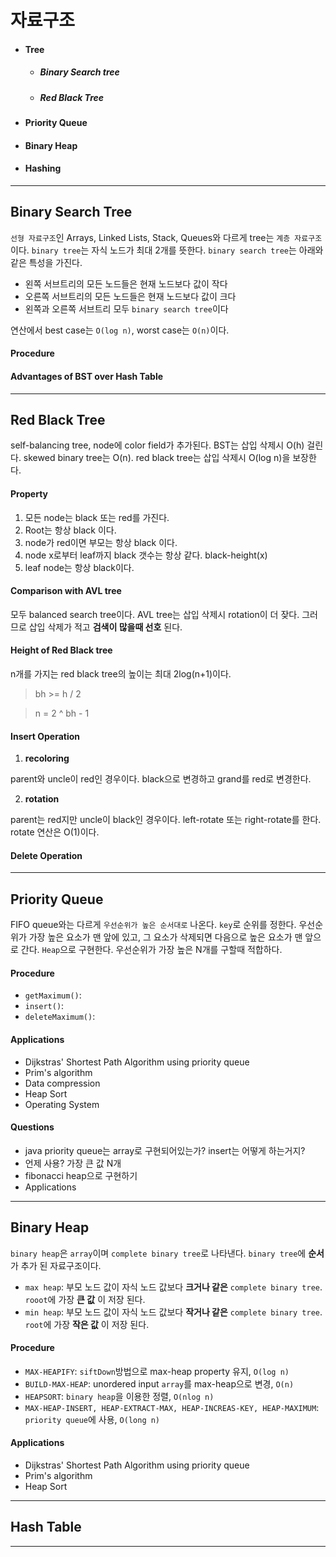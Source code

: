# 자료구조
* #### Tree
  * ##### Binary Search tree
  * ##### Red Black Tree

* #### Priority Queue
* #### Binary Heap
* #### Hashing
----
## Binary Search Tree
`선형 자료구조`인 Arrays, Linked Lists, Stack, Queues와  다르게 tree는 `계층 자료구조`이다. `binary tree`는 자식 노드가 최대 2개를 뜻한다. `binary search tree`는 아래와 같은 특성을 가진다.

* 왼쪽 서브트리의 모든 노드들은 현재 노드보다 값이 작다
* 오른쪽 서브트리의 모든 노드들은 현재 노드보다 값이 크다
* 왼쪽과 오른쪽 서브트리 모두 `binary search tree`이다

연산에서 best case는 `O(log n)`, worst case는 `O(n)`이다.

#### Procedure

#### Advantages of BST over Hash Table
---

## Red Black Tree
self-balancing tree, node에 color field가 추가된다.
BST는 삽입 삭제시 O(h) 걸린다. skewed binary tree는 O(n). red black tree는
삽입 삭제시 O(log n)을 보장한다.

#### Property
1. 모든 node는 black 또는 red를 가진다.
2. Root는 항상 black 이다.
3. node가 red이면 부모는 항상 black 이다.
4. node x로부터 leaf까지 black 갯수는 항상 같다. black-height(x)
5. leaf node는 항상 black이다.

#### Comparison with AVL tree
모두 balanced search tree이다. AVL tree는 삽입 삭제시 rotation이 더 잦다. 그러므로 삽입 삭제가 적고 __검색이 많을때 선호__ 된다.

#### Height of Red Black tree
n개를 가지는 red black tree의 높이는 최대 2log(n+1)이다.
>bh >= h / 2

> n = 2 ^ bh - 1

#### Insert Operation
1. **recoloring**

  parent와 uncle이 red인 경우이다. black으로 변경하고 grand를 red로 변경한다.

2. **rotation**

  parent는 red지만 uncle이 black인 경우이다. left-rotate 또는 right-rotate를 한다. rotate 연산은 O(1)이다.

#### Delete Operation

---

## Priority Queue
FIFO queue와는 다르게 `우선순위가 높은 순서대로` 나온다. `key`로 순위를 정한다. 우선순위가 가장 높은 요소가 맨 앞에 있고, 그 요소가 삭제되면 다음으로 높은 요소가 맨 앞으로 간다. `Heap`으로 구현한다. 우선순위가 가장 높은 N개를 구할때 적합하다.

#### Procedure
 * `getMaximum()`:
 * `insert()`:
 * `deleteMaximum()`:

#### Applications
* Dijkstras' Shortest Path Algorithm using priority queue
* Prim's algorithm
* Data compression
* Heap Sort
* Operating System

#### Questions
* java priority queue는 array로 구현되어있는가? insert는 어떻게 하는거지?
* 언제 사용? 가장 큰 값 N개
* fibonacci heap으로 구현하기
* Applications
---

## Binary Heap
`binary heap`은 `array`이며 `complete binary tree`로 나타낸다. `binary tree`에 __순서__ 가 추가 된 자료구조이다.
 * `max heap`: 부모 노드 값이 자식 노드 값보다 __크거나 같은__ `complete binary tree`. `rooot`에 가장 **큰 값** 이 저장 된다.
 * `min heap`: 부모 노드 값이 자식 노드 값보다 __작거나 같은__ `complete binary tree`. `root`에 가장 **작은 값** 이 저장 된다.

#### Procedure
* `MAX-HEAPIFY`: `siftDown`방법으로 max-heap property 유지, `O(log n)`
* `BUILD-MAX-HEAP`: unordered input `array`를 max-heap으로 변경, `O(n)`
* `HEAPSORT`: `binary heap`을 이용한 정렬, `O(nlog n)`
* `MAX-HEAP-INSERT, HEAP-EXTRACT-MAX, HEAP-INCREAS-KEY, HEAP-MAXIMUM`: `priority queue`에 사용, `O(long n)`

#### Applications
* Dijkstras' Shortest Path Algorithm using priority queue
* Prim's algorithm
* Heap Sort
---

## Hash Table
---

